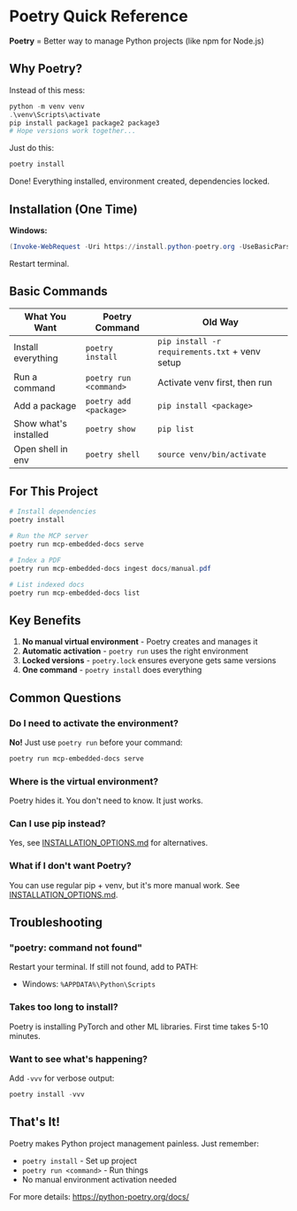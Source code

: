 # Poetry Quick Reference

**Poetry** = Better way to manage Python projects (like npm for Node.js)

## Why Poetry?

Instead of this mess:
```powershell
python -m venv venv
.\venv\Scripts\activate
pip install package1 package2 package3
# Hope versions work together...
```

Just do this:
```powershell
poetry install
```

Done! Everything installed, environment created, dependencies locked.

## Installation (One Time)

**Windows:**
```powershell
(Invoke-WebRequest -Uri https://install.python-poetry.org -UseBasicParsing).Content | python -
```

Restart terminal.

## Basic Commands

| What You Want | Poetry Command | Old Way |
|---------------|----------------|---------|
| Install everything | `poetry install` | `pip install -r requirements.txt` + venv setup |
| Run a command | `poetry run <command>` | Activate venv first, then run |
| Add a package | `poetry add <package>` | `pip install <package>` |
| Show what's installed | `poetry show` | `pip list` |
| Open shell in env | `poetry shell` | `source venv/bin/activate` |

## For This Project

```powershell
# Install dependencies
poetry install

# Run the MCP server
poetry run mcp-embedded-docs serve

# Index a PDF
poetry run mcp-embedded-docs ingest docs/manual.pdf

# List indexed docs
poetry run mcp-embedded-docs list
```

## Key Benefits

1. **No manual virtual environment** - Poetry creates and manages it
2. **Automatic activation** - `poetry run` uses the right environment
3. **Locked versions** - `poetry.lock` ensures everyone gets same versions
4. **One command** - `poetry install` does everything

## Common Questions

### Do I need to activate the environment?

**No!** Just use `poetry run` before your command:
```powershell
poetry run mcp-embedded-docs serve
```

### Where is the virtual environment?

Poetry hides it. You don't need to know. It just works.

### Can I use pip instead?

Yes, see [INSTALLATION_OPTIONS.md](INSTALLATION_OPTIONS.md) for alternatives.

### What if I don't want Poetry?

You can use regular pip + venv, but it's more manual work. See [INSTALLATION_OPTIONS.md](INSTALLATION_OPTIONS.md).

## Troubleshooting

### "poetry: command not found"

Restart your terminal. If still not found, add to PATH:
- Windows: `%APPDATA%\Python\Scripts`

### Takes too long to install?

Poetry is installing PyTorch and other ML libraries. First time takes 5-10 minutes.

### Want to see what's happening?

Add `-vvv` for verbose output:
```powershell
poetry install -vvv
```

## That's It!

Poetry makes Python project management painless. Just remember:
- `poetry install` - Set up project
- `poetry run <command>` - Run things
- No manual environment activation needed

For more details: https://python-poetry.org/docs/